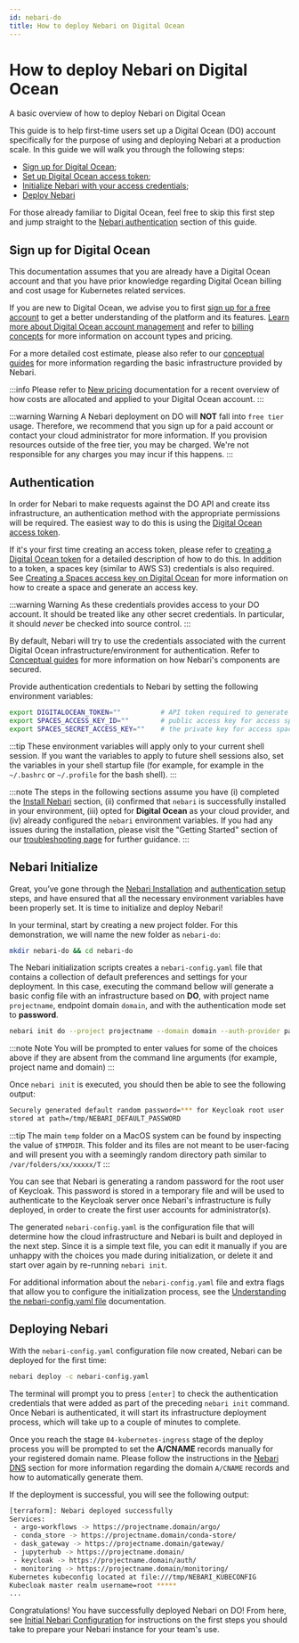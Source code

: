 ```yaml
---
id: nebari-do
title: How to deploy Nebari on Digital Ocean
---
```


# How to deploy Nebari on Digital Ocean

A basic overview of how to deploy Nebari on Digital Ocean

This guide is to help first-time users set up a Digital Ocean (DO) account specifically for the purpose of using and deploying Nebari at a production scale. In this guide we will walk you through the following steps:

- [Sign up for Digital Ocean](#sign-up-for-digital-ocean);
- [Set up Digital Ocean access token](#authentication);
- [Initialize Nebari with your access credentials](#nebari-initialize);
- [Deploy Nebari](#deploying-nebari)

For those already familiar to Digital Ocean, feel free to skip this first step and jump straight to the [Nebari authentication](#authentication) section of this guide.

## Sign up for Digital Ocean

This documentation assumes that you are already have a Digital Ocean account and that you have prior knowledge regarding Digital Ocean billing and cost usage for Kubernetes related services.

If you are new to Digital Ocean, we advise you to first [sign up for a free account](https://try.digitalocean.com/freetrialoffer/) to get a better understanding of the platform and its features. [Learn more about Digital Ocean account management](https://docs.digitalocean.com/products/accounts/) and refer to [billing concepts](https://www.digitalocean.com/pricing) for more information on account types and pricing.

For a more detailed cost estimate, please also refer to our [conceptual guides]() for more information regarding the basic infrastructure provided by Nebari.

:::info
Please refer to [New pricing](https://www.digitalocean.com/try/new-pricing) documentation for a recent overview of how costs are allocated and applied to your Digital Ocean account.
:::

:::warning Warning
A Nebari deployment on DO will **NOT** fall into `free tier` usage. Therefore, we recommend that you sign up for a paid account or contact your cloud administrator for more information. If you provision resources outside of the free tier, you may be charged. We're not responsible for any charges you may incur if this happens.
:::

## Authentication

In order for Nebari to make requests against the DO API and create itss infrastructure, an authentication method with the appropriate permissions will be required. The easiest way to do this is using the [Digital Ocean access token](https://docs.digitalocean.com/reference/api/intro/#oauth-authentication).

If it's your first time creating an access token, please refer to [creating a Digital Ocean token](https://www.digitalocean.com/docs/apis-clis/api/create-personal-access-token/) for a detailed description of how to do this. In addition to a token, a spaces key (similar to AWS S3) credentials is also required. See [Creating a Spaces access key on Digital Ocean](https://www.digitalocean.com/community/tutorials/how-to-create-a-digitalocean-space-and-api-key) for more information on how to create a space and generate an access key.

:::warning Warning
As these credentials provides access to your DO account. It should be treated like any other secret credentials. In particular, it should *never* be checked into source control.
:::

By default, Nebari will try to use the credentials associated with the current Digital Ocean infrastructure/environment for authentication. Refer to [Conceptual guides]() for more information on how Nebari's components are secured.

Provide authentication credentials to Nebari by setting the following environment variables:

```bash
export DIGITALOCEAN_TOKEN=""          # API token required to generate resources
export SPACES_ACCESS_KEY_ID=""        # public access key for access spaces
export SPACES_SECRET_ACCESS_KEY=""    # the private key for access spaces
```
:::tip
These environment variables will apply only to your current shell session. If you want the variables to apply to future shell sessions also, set the variables in your shell startup file (for example, for example in the `~/.bashrc` or `~/.profile` for the bash shell).
:::

:::note
The steps in the following sections assume you have (i) completed the [Install Nebari](/started/installing-nebari) section, (ii) confirmed that `nebari` is successfully installed in your environment, (iii) opted for **Digital Ocean** as your cloud provider, and (iv) already configured the `nebari` environment variables. If you had any issues during the installation, please visit the "Getting Started" section of our [troubleshooting page](/started/troubleshooting) for further guidance.
:::

## Nebari Initialize

Great, you’ve gone through the [Nebari Installation](/started/installing-nebari.md) and [authentication setup](#authentication) steps, and have ensured that all the necessary environment variables have been properly set. It is time to initialize and deploy Nebari!

In your terminal, start by creating a new project folder. For this demonstration, we will name the new folder as `nebari-do`:

```bash
mkdir nebari-do && cd nebari-do
```
The Nebari initialization scripts creates a `nebari-config.yaml` file that contains a collection of default preferences and settings for your deployment. In this case, executing the command bellow will generate a basic config file with an infrastructure based on **DO**, with project name `projectname`, endpoint domain `domain`, and with the authentication mode set to **password**.

```bash
nebari init do --project projectname --domain domain --auth-provider password
```
:::note Note
You will be prompted to enter values for some of the choices above if they are absent from the command line arguments (for example, project name and domain)
:::

Once `nebari init` is executed, you should then be able to see the following output:
```bash
Securely generated default random password=*** for Keycloak root user
stored at path=/tmp/NEBARI_DEFAULT_PASSWORD
```
:::tip
The main `temp` folder on a MacOS system can be found by inspecting the value of `$TMPDIR`. This folder and its files are not meant to be user-facing and will present you with a seemingly random directory path similar to `/var/folders/xx/xxxxx/T`
:::

You can see that Nebari is generating a random password for the root user of Keycloak. This password is stored in a temporary file and will be used to authenticate to the Keycloak server once Nebari's infrastructure is fully deployed, in order to create the first user accounts for administrator(s).

The generated `nebari-config.yaml` is the configuration file that will determine how the cloud infrastructure and Nebari is built and deployed in the next step. Since it is a simple text file, you can edit it manually if you are unhappy with the choices you made during initialization, or delete it and start over again by re-running `nebari init`.

For additional information about the `nebari-config.yaml` file and extra flags that allow you to configure the initialization process, see the [Understanding the nebari-config.yaml file](/tutorials/overview.md) documentation.


## Deploying Nebari

With the `nebari-config.yaml` configuration file now created, Nebari can be deployed for the first time:

```bash
nebari deploy -c nebari-config.yaml
```
The terminal will prompt you to press `[enter]` to check the authentication credentials that were added as part of the preceding `nebari init` command. Once Nebari is authenticated, it will start its infrastructure deployment process, which will take up to a couple of minutes to complete.

Once you reach the stage `04-kubernetes-ingress` stage of the deploy process you will be prompted to set the **A/CNAME** records manually for your registered domain name. Please follow the instructions in the [Nebari DNS](/how-tos/domain-registry.md) section for more information regarding the domain `A/CNAME` records and how to automatically generate them.

If the deployment is successful, you will see the following output:
```bash
[terraform]: Nebari deployed successfully
Services:
 - argo-workflows -> https://projectname.domain/argo/
 - conda_store -> https://projectname.domain/conda-store/
 - dask_gateway -> https://projectname.domain/gateway/
 - jupyterhub -> https://projectname.domain/
 - keycloak -> https://projectname.domain/auth/
 - monitoring -> https://projectname.domain/monitoring/
Kubernetes kubeconfig located at file:///tmp/NEBARI_KUBECONFIG
Kubecloak master realm username=root *****
...
```

Congratulations! You have successfully deployed Nebari on DO! From here, see [Initial Nebari Configuration]() for instructions on the first steps you should take to prepare your Nebari instance for your team's use.